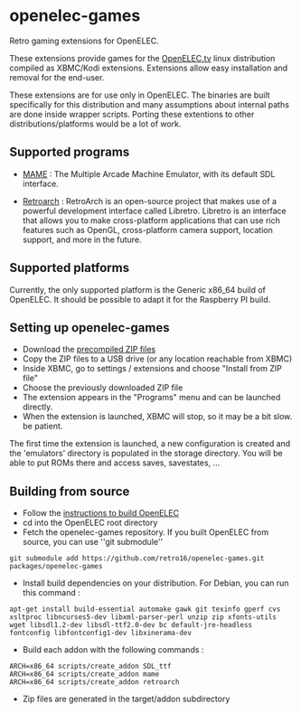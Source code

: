 openelec-games
==============

Retro gaming extensions for OpenELEC.

These extensions provide games for the [OpenELEC.tv][1] linux
distribution compiled as XBMC/Kodi extensions. Extensions allow easy
installation and removal for the end-user.

These extensions are for use only in OpenELEC. The binaries are built
specifically for this distribution and many assumptions about internal
paths are done inside wrapper scripts. Porting these extentions to other
distributions/platforms would be a lot of work.


Supported programs
------------------

 * [MAME][2] : The Multiple Arcade Machine Emulator,
   with its default SDL interface.

 * [Retroarch][3] : RetroArch is an open-source
   project that makes use of a powerful development interface called
   Libretro. Libretro is an interface that allows you to make
   cross-platform applications that can use rich features such as
   OpenGL, cross-platform camera support, location support, and more in
   the future.


Supported platforms
-------------------

Currently, the only supported platform is the Generic x86_64 build of
OpenELEC. It should be possible to adapt it for the Raspberry PI build.


Setting up openelec-games
-------------------------

 * Download the [precompiled ZIP files][4]
 * Copy the ZIP files to a USB drive (or any location reachable from
   XBMC)
 * Inside XBMC, go to settings / extensions and choose "Install from ZIP
   file"
 * Choose the previously downloaded ZIP file
 * The extension appears in the "Programs" menu and can be launched
   directly.
 * When the extension is launched, XBMC will stop, so it may be a bit
   slow. be patient.

The first time the extension is launched, a new configuration is created
and the 'emulators' directory is populated in the storage directory. You
will be able to put ROMs there and access saves, savestates, ...


Building from source
--------------------

 * Follow the [instructions to build OpenELEC][5]
 * cd into the OpenELEC root directory
 * Fetch the openelec-games repository. If you built OpenELEC from source, you can use ''git submodule''
  
```
git submodule add https://github.com/retro16/openelec-games.git packages/openelec-games
```
 
 * Install build dependencies on your distribution. For Debian, you can run this command :

```
apt-get install build-essential automake gawk git texinfo gperf cvs xsltproc libncurses5-dev libxml-parser-perl unzip zip xfonts-utils wget libsdl1.2-dev libsdl-ttf2.0-dev bc default-jre-headless fontconfig libfontconfig1-dev libxinerama-dev
```

 * Build each addon with the following commands :

```
ARCH=x86_64 scripts/create_addon SDL_ttf
ARCH=x86_64 scripts/create_addon mame
ARCH=x86_64 scripts/create_addon retroarch
```

 * Zip files are generated in the target/addon subdirectory



[1]: http://openelec.tv "Official OpenELEC.tv website"
[2]: http://mamedev.org "Official MAME website"
[3]: http://libretro.com "Official libretro/retroarch website"
[4]: http://coulon-jm.fr/public/openelec-games "Pre-compiled binaries"
[5]: http://wiki.openelec.tv/index.php?title=Compile_from_source "OpenELEC: Compile from source"
